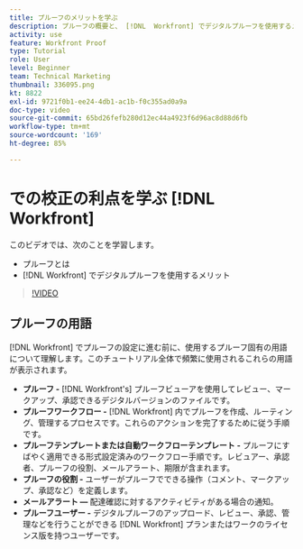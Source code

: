 ```yaml
---
title: プルーフのメリットを学ぶ
description: プルーフの概要と、 [!DNL  Workfront] でデジタルプルーフを使用するメリットについて説明します。
activity: use
feature: Workfront Proof
type: Tutorial
role: User
level: Beginner
team: Technical Marketing
thumbnail: 336095.png
kt: 8822
exl-id: 9721f0b1-ee24-4db1-ac1b-f0c355ad0a9a
doc-type: video
source-git-commit: 65bd26fefb280d12ec44a4923f6d96ac8d88d6fb
workflow-type: tm+mt
source-wordcount: '169'
ht-degree: 85%

---
```


# での校正の利点を学ぶ [!DNL Workfront]

このビデオでは、次のことを学習します。

* プルーフとは
* [!DNL Workfront] でデジタルプルーフを使用するメリット

>[!VIDEO](https://video.tv.adobe.com/v/336095/?quality=12&learn=on)

## プルーフの用語

[!DNL  Workfront] でプルーフの設定に進む前に、使用するプルーフ固有の用語について理解します。このチュートリアル全体で頻繁に使用されるこれらの用語が表示されます。

* **プルーフ -** [!DNL Workfront's] プルーフビューアを使用してレビュー、マークアップ、承認できるデジタルバージョンのファイルです。
* **プルーフワークフロー -** [!DNL Workfront] 内でプルーフを作成、ルーティング、管理するプロセスです。これらのアクションを完了するために従う手順です。
* **プルーフテンプレートまたは自動ワークフローテンプレート -** プルーフにすばやく適用できる形式設定済みのワークフロー手順です。レビュアー、承認者、プルーフの役割、メールアラート、期限が含まれます。
* **プルーフの役割 -** ユーザーがプルーフでできる操作（コメント、マークアップ、承認など）を定義します。
* **メールアラート —** 配達確認に対するアクティビティがある場合の通知。
* **プルーフユーザー -** デジタルプルーフのアップロード、レビュー、承認、管理などを行うことができる [!DNL Workfront] プランまたはワークのライセンス版を持つユーザーです。

